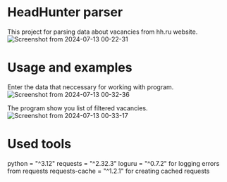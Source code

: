 # HeadHunter parser
This project for parsing data about vacancies from hh.ru website.
![Screenshot from 2024-07-13 00-22-31](https://github.com/user-attachments/assets/44cc6543-3d26-4857-94c8-044e4681a585)

# Usage and examples
Enter the data that neccessary for working with program.
![Screenshot from 2024-07-13 00-32-36](https://github.com/user-attachments/assets/fd8949d5-07fb-46ab-80de-c4c0006dd39a)

The program show you list of filtered vacancies.
![Screenshot from 2024-07-13 00-33-17](https://github.com/user-attachments/assets/0121afe6-990f-4d89-b3c5-ddd6f17a76e3)

# Used tools
python = "^3.12"
requests = "^2.32.3"
loguru = "^0.7.2" for logging errors from requests
requests-cache = "^1.2.1" for creating cached requests
